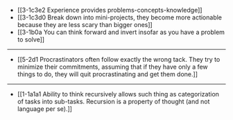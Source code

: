 - [[3-1c3e2 Experience provides problems-concepts-knowledge]]
- [[3-1c3d0 Break down into mini-projects, they become more actionable because they are less scary than bigger ones]]
- [[3-1b0a You can think forward and invert insofar as you have a problem to solve]]
---
- [[5-2d1 Procrastinators often follow exactly the wrong tack. They try to minimize their commitments, assuming that if they have only a few things to do, they will quit procrastinating and get them done.]]
---
- [[1-1a1a1 Ability to think recursively allows such thing as categorization of tasks into sub-tasks. Recursion is a property of thought (and not language per se).]]
